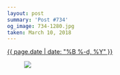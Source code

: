```yaml
---
layout: post
summary: 'Post #734'
og_image: 734-1280.jpg
taken: March 10, 2018
---
```


<div class="post">
 <time>
  <a href="/734">
   {{ page.date | date: "%B %-d, %Y" }}
  </a>
 </time>
 <a href="/734">
  <figure data-taken="3/10/2018">
   <img sizes="(min-width: 700px) 50vw, calc(100vw - 2rem)" src="{{ site.assets_url }}/734-640.jpg" srcset="{{ site.assets_url }}/734-320.jpg 320w, {{ site.assets_url }}/734-640.jpg 640w, {{ site.assets_url }}/734-960.jpg 960w, {{ site.assets_url }}/734-1280.jpg 1280w"/>
  </figure>
 </a>
</div>
